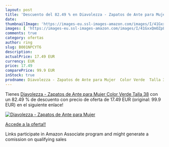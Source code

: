 ```yaml
---
layout: post
title: 'Descuento del 82.49 % en Diavolezza - Zapatos de Ante para Mujer '
date: 
thumbnailImage: 'https://images-eu.ssl-images-amazon.com/images/I/41GxxQmOZpL._SL200_.jpg'
images: [ 'https://images-eu.ssl-images-amazon.com/images/I/41GxxQmOZpL._SL200_.jpg' ]
comments: true
category: ofertas
author: ring
slug: B001NPCYT6
description:
actualPrice: 17.49 EUR
currency: EUR
price: 17.49
comparePrice: 99.9 EUR
inStock: true
prodname: Diavolezza - Zapatos de Ante para Mujer  Color Verde  Talla 38
---
```


Tienes [Diavolezza - Zapatos de Ante para Mujer  Color Verde  Talla 38](https://www.amazon.es/dp/B001NPCYT6/?tag=tolees-21) con un 82.49 % de descuento con precio de oferta de 17.49 EUR (original: 99.9 EUR) en el siguiente enlace!

[![Diavolezza - Zapatos de Ante para Mujer ](https://images-eu.ssl-images-amazon.com/images/I/41GxxQmOZpL._SL200_.jpg)](https://www.amazon.es/dp/B001NPCYT6/?tag=tolees-21)

[Accede a la oferta!!](https://www.amazon.es/dp/B001NPCYT6/?tag=tolees-21)

Links participate in Amazon Associate program and might generate a comission on qualifying sales


